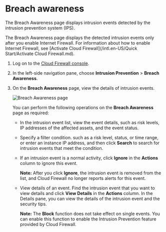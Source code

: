 # Breach awareness

The Breach Awareness page displays intrusion events detected by the intrusion prevention system \(IPS\).

The Breach Awareness page displays the detected intrusion events only after you enable Internet Firewall. For information about how to enable Internet Firewall, see [Activate Cloud Firewall](/intl.en-US/Quick Start/Activate Cloud Firewall.md).

1.  Log on to the [Cloud Firewall console](https://yundun.console.aliyun.com/?p=cfwnext).

2.  In the left-side navigation pane, choose **Intrusion Prevention** \> **Breach Awareness**.

3.  On the **Breach Awareness** page, view the details of intrusion events.

    ![Breach Awareness page](https://static-aliyun-doc.oss-accelerate.aliyuncs.com/assets/img/en-US/6138816951/p77490.png)

    You can perform the following operations on the **Breach Awareness** page as required:

    -   In the intrusion event list, view the event details, such as risk levels, IP addresses of the affected assets, and the event status.
    -   Specify a filter condition. such as a risk level, status, or time range, or enter an instance IP address, and then click **Search** to search for intrusion events that meet the condition.
    -   If an intrusion event is a normal activity, click **Ignore** in the **Actions** column to ignore this event.

        **Note:** After you click **Ignore**, the intrusion event is removed from the list, and Cloud Firewall no longer reports alerts for this event.

    -   View details of an event. Find the intrusion event that you want to view details and click **View Details** in the **Actions** column. In the Details pane, you can view the details of the intrusion event and the security tips.

        **Note:** The **Block** function does not take effect on single events. You can enable this function to enable the Intrusion Prevention feature provided by Cloud Firewall.


